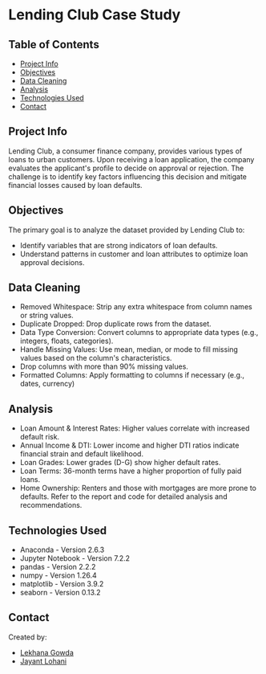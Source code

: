 # Lending Club Case Study

## Table of Contents
* [Project Info](#project-info)
* [Objectives](#objectives)
* [Data Cleaning](#data-cleaning)
* [Analysis](#analysis)
* [Technologies Used](#technologies-used)
* [Contact](#contact)


## Project Info
Lending Club, a consumer finance company, provides various types of loans to urban customers.
Upon receiving a loan application, the company evaluates the applicant's profile to decide on approval or rejection. The challenge is to identify key factors influencing this decision and mitigate financial losses caused by loan defaults.


## Objectives
The primary goal is to analyze the dataset provided by Lending Club to:
- Identify variables that are strong indicators of loan defaults.
- Understand patterns in customer and loan attributes to optimize loan approval decisions.


## Data Cleaning
- Removed Whitespace: Strip any extra whitespace from column names or string values.
- Duplicate Dropped: Drop duplicate rows from the dataset.
- Data Type Conversion: Convert columns to appropriate data types (e.g., integers, floats, categories).
-  Handle Missing Values: Use mean, median, or mode to fill missing values based on the column's characteristics.
- Drop columns with more than 90% missing values.
- Formatted Columns: Apply formatting to columns if necessary (e.g., dates, currency)


## Analysis
- Loan Amount & Interest Rates: Higher values correlate with increased default risk.
- Annual Income & DTI: Lower income and higher DTI ratios indicate financial strain and default likelihood.
- Loan Grades: Lower grades (D-G) show higher default rates.
- Loan Terms: 36-month terms have a higher proportion of fully paid loans.
- Home Ownership: Renters and those with mortgages are more prone to defaults.
Refer to the report and code for detailed analysis and recommendations.


## Technologies Used
- Anaconda - Version 2.6.3
- Jupyter Notebook - Version 7.2.2
- pandas - Version 2.2.2
- numpy - Version 1.26.4
- matplotlib - Version 3.9.2
- seaborn - Version 0.13.2


## Contact
Created by:
* [Lekhana Gowda](https://github.com/LekhanaBC)
* [Jayant Lohani](https://github.com/JLohani)
